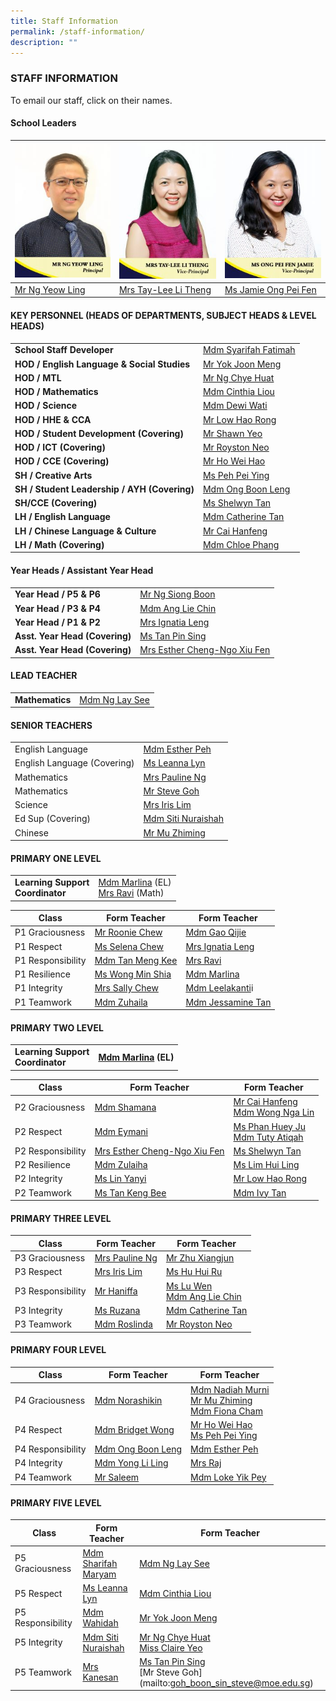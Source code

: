 ```yaml
---
title: Staff Information
permalink: /staff-information/
description: ""
---
```

### STAFF INFORMATION

To email our staff, click on their names.

#### School Leaders

|![](/images/MR-NG-YEOW-LING-P-214x300.jpg) | ![](/images/Mrs-Tay-Lee-Li-Theng-214x300.jpg) | ![](/images/Ms-Ong-Pei-Fen-Jamie-214x300.jpg) |
| --- | ---| --- |
|[Mr Ng Yeow Ling](mailto:NG_Yeow_Ling@schools.gov.sg) | [Mrs Tay-Lee Li Theng](mailto:Lee_Li_Theng@schools.gov.sg) | [Ms Jamie Ong Pei Fen](mailto:Jamie_ONG@schools.gov.sg) |

#### KEY PERSONNEL (HEADS OF DEPARTMENTS, SUBJECT HEADS & LEVEL HEADS)

| | |
| --- | --- |
| **School Staff Developer** | [Mdm Syarifah Fatimah](mailto:syarifah_fatimah@moe.edu.sg) |
| **HOD / English Language & Social Studies** | [Mr Yok Joon Meng](mailto:yok_joon_meng@moe.edu.sg) |
| **HOD / MTL** | [Mr Ng Chye Huat](mailto:ng_chye_huat@moe.edu.sg) | 
| **HOD / Mathematics** | [Mdm Cinthia Liou](mailto:liou_chew_yoong@moe.edu.sg) |
| **HOD / Science** | [Mdm Dewi Wati](mailto:dewi_wati_rahmat@moe.edu.sg) |
| **HOD / HHE & CCA** | [Mr Low Hao Rong](mailto:low_kok_chiah@moe.edu.sg) | 
| **HOD / Student Development (Covering)** | [Mr Shawn Yeo](mailto:yeo_chi_kin_shawn@moe.edu.sg) |
| **HOD / ICT (Covering)** | [Mr Royston Neo](mailto:Royston_Neo_Li_Ren@moe.edu.sg) | 
| **HOD / CCE (Covering)** | [Mr Ho Wei Hao](mailto:ho_wei_hao@moe.edu.sg) | 
| **SH / Creative Arts** | [Ms Peh Pei Ying](mailto:peh_pei_ying@moe.edu.sg) |
| **SH / Student Leadership / AYH (Covering)** | [Mdm Ong Boon Leng](mailto:ong_boon_leng@moe.edu.sg) | 
| **SH/CCE (Covering)** | [Ms Shelwyn Tan](mailto:tan_xin_hui_shelwyn@moe.edu.sg) |
| **LH / English Language** | [Mdm Catherine Tan](mailto:tan_eng_ling_catherine@moe.edu.sg) |
| **LH / Chinese Language & Culture** | [Mr Cai Hanfeng](mailto:cai_hanfeng@moe.edu.sg) |
| **LH / Math (Covering)** | [Mdm Chloe Phang](mailto:phang_yan_fen@moe.edu.sg) | 

#### Year Heads / Assistant Year Head

| | |
| --- | --- |
| **Year Head / P5 & P6**	| [Mr Ng Siong Boon](mailto:ng_siong_boon@moe.edu.sg)	|   	
| **Year Head / P3 & P4**	| [Mdm Ang Lie Chin](mailto:ang_lie_chin@moe.edu.sg)	|   
| **Year Head / P1 & P2**  | [Mrs Ignatia Leng](mailto:wong_thin_wing_ignatia@moe.edu.sg) |   
| **Asst. Year Head (Covering)**	| [Ms Tan Pin Sing](mailto:tan_pin_sing@moe.edu.sg) |   
| **Asst. Year Head (Covering)** 	| [Mrs Esther Cheng-Ngo Xiu Fen](mailto:ngo_xiu_fen@moe.edu.sg) | 

#### LEAD TEACHER

| | |
| --- | --- |
| **Mathematics** | [Mdm Ng Lay See](mailto:ng_lay_see_a@moe.edu.sg) |

#### SENIOR TEACHERS

| | |
| --- | --- |
| English Language   | [Mdm Esther Peh](mailto:peh_soh_kuen@moe.edu.sg) |
| English Language (Covering)   | [Ms Leanna Lyn](mailto:leanna_lyn_gaffar@moe.edu.sg "[GMCP] Compose a new mail to Mdm Ang Lie Chin")  |
| Mathematics   | [Mrs Pauline Ng](mailto:neoh_swee_lan_pauline@moe.edu.sg)   |
| Mathematics   | [Mr Steve Goh](mailto:goh_boon_sin_steve@moe.edu.sg)   |
| Science   | [Mrs Iris Lim](mailto:goh_hong_buay@moe.edu.sg)  |
| Ed Sup (Covering)   | [Mdm Siti Nuraishah](mailto:siti_nuraishah_rosli@moe.edu.sg "[GMCP] Compose a new mail to Mdm Ang Lie Chin") |
|  Chinese | [Mr Mu Zhiming](mailto:mu_zhiming@moe.edu.sg) |

#### PRIMARY ONE LEVEL

| | |
| --- | --- |
| **Learning Support <br>Coordinator** | [Mdm Marlina](mailto:marlina_mohamed_noor@moe.edu.sg) (EL) <br>[Mrs Ravi](mailto:rajeswarie_sundram@moe.edu.sg) (Math) |

| Class | Form Teacher | Form Teacher |
| --- | --- | --- |
| P1 Graciousness |[Mr Roonie Chew](mailto:chew_lye_hock_roonie@moe.edu.sg) | [Mdm Gao Qijie](mailto:gao_qijie@moe.edu.sg) |
| P1 Respect | [Ms Selena Chew](mailto:chew_wui_ling_selena@moe.edu.sg) | [Mrs Ignatia Leng](mailto:wong_thin_wing_ignatia@moe.edu.sg) |
| P1 Responsibility  | [Mdm Tan Meng Kee](mailto:tan_meng_kee@moe.edu.sg) | [Mrs Ravi](mailto:rajeswarie_sundram@moe.edu.sg)  |
| P1 Resilience  | [Ms Wong Min Shia](mailto:wong_min_shia@moe.edu.sg) | [Mdm Marlina](mailto:marlina_mohamed_noor@moe.edu.sg) |
| P1 Integrity  | [Mrs Sally Chew](mailto:chew-chua_siew_hoon@moe.edu.sg) | [Mdm Leelakanti](mailto:leelakanti_ramalingam@moe.edu.sg)i |
| P1 Teamwork  | [Mdm Zuhaila](mailto:zuhaila_md_jizan@moe.edu.sg) | [Mdm Jessamine Tan](mailto:tan_swee_lai_jessamine@moe.edu.sg) |

#### PRIMARY TWO LEVEL

| | |
| --- | --- |
| **Learning Support <br>Coordinator** | **[Mdm Marlina](mailto:marlina_mohamed_noor@moe.edu.sg) (EL)** |

| Class | Form Teacher | Form Teacher |
| --- | --- | --- |
| P2 Graciousness  | [Mdm Shamana](mailto:shamana_khatu_kassim_khan@moe.edu.sg) | [Mr Cai Hanfeng](mailto:cai_hanfeng@moe.edu.sg) <br> [Mdm Wong Nga Lin](mailto:wong_nga_lin@moe.edu.sg) |
| P2 Respect  | [Mdm Eymani](mailto:eymani_helmi@moe.edu.sg) | [Ms Phan Huey Ju](mailto:phan_huey_ju@moe.edu.sg) <br>[Mdm Tuty Atiqah](mailto:tuty_atiqah_mohamed@moe.edu.sg) |
| P2 Responsibility  | [Mrs Esther Cheng-Ngo Xiu Fen](mailto:ngo_xiu_fen@moe.edu.sg) | [Ms Shelwyn Tan](mailto:tan_xin_hui_shelwyn@moe.edu.sg) |
| P2 Resilience  | [Mdm Zulaiha](mailto:zulaiha_ismail@moe.edu.sg) | [Ms Lim Hui Ling](mailto:lim_hui_ling_a@moe.edu.sg) |
| P2 Integrity  | [Ms Lin Yanyi](mailto:lin_yanyi@moe.edu.sg) | [Mr Low Hao Rong](mailto:low_kok_chiah@moe.edu.sg) |
| P2 Teamwork  | [Ms Tan Keng Bee](mailto:tan_keng_bee@moe.edu.sg) | [Mdm Ivy Tan](mailto:tan_seow_wee_a@moe.edu.sg) |

#### PRIMARY THREE LEVEL

| Class | Form Teacher | Form Teacher |
|---|---|---|
| P3 Graciousness | [Mrs Pauline Ng](mailto:neoh_swee_lan_pauline@moe.edu.sg) | [Mr Zhu Xiangjun](mailto:zhu_xiangjun@moe.edu.sg) |
| P3 Respect | [Mrs Iris Lim](mailto:goh_hong_buay@moe.edu.sg) | [Ms Hu Hui Ru](mailto:hu_hui_ru@moe.edu.sg) |
| P3 Responsibility | [Mr Haniffa](mailto:mohamad_haniffa_mohd@moe.edu.sg)  | [Ms Lu Wen](mailto:lu_wen@moe.edu.sg) <br> [Mdm Ang Lie Chin](mailto:ang_lie_chin@moe.edu.sg) |
| P3 Integrity | [Ms Ruzana](mailto:ruzana_abdul_rahim@moe.edu.sg) | [Mdm Catherine Tan](mailto:tan_eng_ling_catherine@moe.edu.sg) |
| P3 Teamwork  | [Mdm Roslinda](mailto:roslinda_rasli@moe.edu.sg) | [Mr Royston Neo](mailto:Royston_Neo_Li_Ren@moe.edu.sg) |

#### PRIMARY FOUR LEVEL

| Class | Form Teacher | Form Teacher |
| --- | --- | --- |
| P4 Graciousness | [Mdm Norashikin](mailto:norashikin_mohd_ali@moe.edu.sg) | [Mdm Nadiah Murni](mailto:nadiah_murni_ab_malek@moe.edu.sg) <br> [Mr Mu Zhiming](mailto:mu_zhiming@moe.edu.sg) <br>[Mdm Fiona Cham](mailto:cham_qing_hui@moe.edu.sg) |
| P4 Respect      | [Mdm Bridget Wong](mailto:bridgetteosp@hotmail.com) | [Mr Ho Wei Hao](mailto:ho_wei_hao@moe.edu.sg) <br> [Ms Peh Pei Ying](mailto:peh_pei_ying@moe.edu.sg) |
| P4 Responsibility     |[Mdm Ong Boon Leng](mailto:ong_boon_leng@moe.edu.sg) |[Mdm Esther Peh](mailto:peh_soh_kuen@moe.edu.sg) |
| P4 Integrity     | [Mdm Yong Li Ling](mailto:yong_li_ling_a@moe.edu.sg) | [Mrs Raj](mailto:rethinamala_rajendran@moe.edu.sg) |
| P4 Teamwork | [Mr Saleem](mailto:samsugani_abdul_saleem@moe.edu.sg) | [Mdm Loke Yik Pey](mailto:loke_yik_pey@moe.edu.sg) |

#### PRIMARY FIVE LEVEL

| Class | Form Teacher | Form Teacher |
| --- | --- | --- |
| P5 Graciousness | [Mdm Sharifah Maryam](mailto:sharifah_maryam_shahab@moe.edu.sg) | [Mdm Ng Lay See](mailto:ng_lay_see_a@moe.edu.sg) |
| P5 Respect | [Ms Leanna Lyn](mailto:leanna_lyn_gaffar@moe.edu.sg "[GMCP] Compose a new mail to Mdm Ang Lie Chin") | [Mdm Cinthia Liou](mailto:liou_chew_yoong@moe.edu.sg) |
| P5 Responsibility | [Mdm Wahidah](mailto:wahidah_abdul_wahid@moe.edu.sg) | [Mr Yok Joon Meng](mailto:yok_joon_meng@moe.edu.sg) |
| P5 Integrity      | [Mdm Siti Nuraishah](mailto:siti_nuraishah_rosli@moe.edu.sg "[GMCP] Compose a new mail to Mdm Ang Lie Chin") | [Mr Ng Chye Huat](mailto:ng_chye_huat@moe.edu.sg) <br> [Miss Claire Yeo](mailto:claire_yeo@moe.edu.sg) |
| P5 Teamwork      | [Mrs Kanesan](mailto:mahendran_shamala@moe.edu.sg) | [Ms Tan Pin Sing](mailto:tan_pin_sing@moe.edu.sg) <br> [Mr Steve Goh] (mailto:goh_boon_sin_steve@moe.edu.sg) |